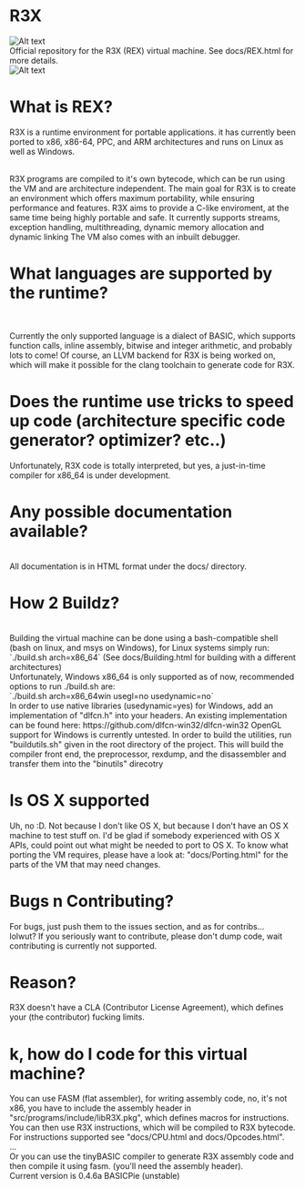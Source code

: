 R3X
===
![Alt text](http://i.imgur.com/Klw1O26.png)<br>
Official repository for the R3X (REX) virtual machine. See docs/REX.html for more details.<br>
![Alt text](http://i.imgur.com/c97xG9g.png "R3X Running on Linux64 with example program and debugger")
<h1>What is REX?</h1>
R3X is a runtime environment for portable applications. it has currently been ported to x86, x86-64, PPC, and ARM architectures and runs on Linux as well as Windows.<br>
<br>

R3X programs are compiled to it's own bytecode, which can be run using the VM and are architecture independent. The main goal for R3X is to create an environment which offers maximum portability, while ensuring performance and features.
R3X aims to provide a C-like enviroment, at the same time being highly portable and safe. It currently supports streams, exception handling, multithreading, dynamic memory allocation and dynamic linking
The VM also comes with an inbuilt debugger. <br>

<h1>What languages are supported by the runtime? </h1>
<br>

Currently the only supported language is a dialect of BASIC, which supports function calls, inline assembly, bitwise and integer arithmetic, and probably lots to come! Of course, an LLVM backend for R3X is being
worked on, which will make it possible for the clang toolchain to generate code for R3X. <br>

<h1>Does the runtime use tricks to speed up code (architecture specific code generator? optimizer? etc..)</h1>

Unfortunately, R3X code is totally interpreted, but yes, a just-in-time compiler for x86_64 is under development.<br>

<h1>Any possible documentation available?</h1>
<br>
All documentation is in HTML format under the docs/ directory.<br>

<h1>How 2 Buildz?</h1>
<br>
Building the virtual machine can be done using a bash-compatible shell (bash on linux, and msys on Windows), for Linux systems simply run: <br> 
`./build.sh arch=x86_64` (See docs/Building.html for building with a different architectures)<br>
Unfortunately, Windows x86_64 is only supported as of now, recommended options to run ./build.sh are:<br>
`./build.sh arch=x86_64win usegl=no usedynamic=no`<br>
In order to use native libraries (usedynamic=yes) for Windows, add an implementation of "dlfcn.h" into your headers. An existing implementation can be found here: https://github.com/dlfcn-win32/dlfcn-win32
OpenGL support for Windows is currently untested.
In order to build the utilities, run "buildutils.sh" given in the root directory of the project. This will build the compiler front end, the preprocessor, rexdump, and the disassembler and transfer them into
the "binutils" direcotry

<h1>Is OS X supported</h1>
Uh, no :D. Not because I don't like OS X, but because I don't have an OS X machine to test stuff on. I'd be glad if somebody experienced with OS X APIs, could point out what might be needed to port to OS X.
To know what porting the VM requires, please have a look at: "docs/Porting.html" for the parts of the VM that may need changes.

<h1>Bugs n Contributing?</h1>
For bugs, just push them to the issues section, and as for contribs... <br>
lolwut? If you seriously want to contribute, please don't dump code, wait contributing is currently not supported.<br>

<h1>Reason?</h1>
R3X doesn't have a CLA (Contributor License Agreement), which defines your (the contributor) fucking limits.<br>

<h1>k, how do I code for this virtual machine?</h1>

You can use FASM (flat assembler), for writing assembly code, no, it's not x86, you have to include the assembly header in 
"src/programs/include/libR3X.pkg", which defines macros for instructions. You can then use R3X instructions, which will be
compiled to R3X bytecode. For instructions supported see "docs/CPU.html and docs/Opcodes.html".<br>
...<br>
Or you can use the tinyBASIC compiler to generate R3X assembly code and then compile it using fasm. (you'll need the assembly header).
<br>
Current version is 0.4.6a BASICPie (unstable)<br>
